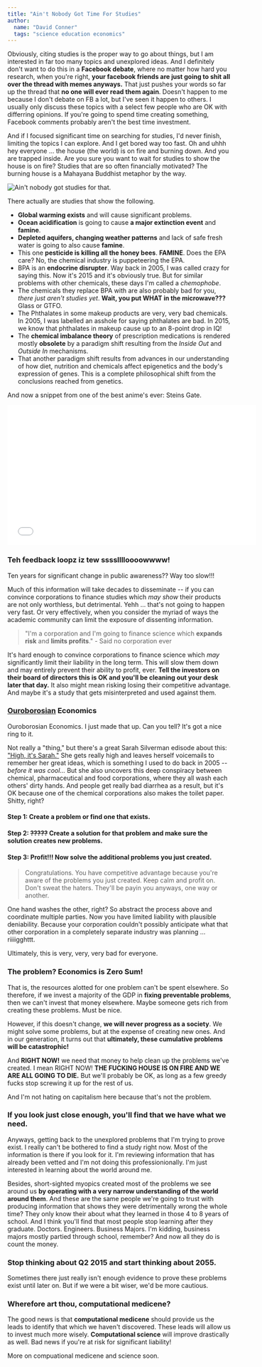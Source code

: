 ```yaml
---
title: "Ain't Nobody Got Time For Studies"
author:
  name: "David Conner"
  tags: "science education economics"
---
```


Obviously, citing studies is the proper way to go about things, but I am interested in far too many topics and unexplored ideas.  And I definitely don't want to do this in a **Facebook debate**, where no matter how hard you research, when you're right, **your facebook friends are just going to shit all over the thread with memes anyways.** That just pushes your words so far up the thread that **no one will ever read them again**.  Doesn't happen to me because I don't debate on FB a lot, but I've seen it happen to others. I usually only discuss these topics with a select few people who are OK with differring opinions.  If you're going to spend time creating something, Facebook comments probably aren't the best time investment.

And if I focused significant time on searching for studies, I'd never finish, limiting the topics I can explore.  And I get bored way too fast.  Oh and uhhh hey everyone ... the house (the world) is on fire and burning down.  And you are trapped inside.  Are you sure you want to wait for studies to show the house is on fire?  Studies that are so often financially motivated?  The burning house is a Mahayana Buddhist metaphor by the way. 

![Ain't nobody got studies for that.](/img/posts/2015-01-26-public-ize-all-the-things/aint-nobody-got-studies.jpg)

There actually are studies that show the following.

- **Global warming exists** and will cause significant problems.
- **Ocean acidification** is going to cause **a major extinction event** and **famine**.
- **Depleted aquifers, changing weather patterns** and lack of safe fresh water is going to also cause **famine**.
- This one **pesticide is killing all the honey bees**.  **FAMINE**.  Does the EPA care?  No, the chemical industry is puppeteering the EPA.
- BPA is an **endocrine disrupter**.  Way back in 2005, I was called crazy for saying this.  Now it's 2015 and it's obviously true.  But for similar problems with other chemicals, these days I'm called a *chemophobe*.
- The chemicals they replace BPA with are also probably bad for you, *there just aren't studies yet*. **Wait, you put WHAT in the microwave???**  Glass or GTFO.
- The Phthalates in some makeup products are very, very bad chemicals.  In 2005, I was labelled an asshole for saying phthalates are bad.  In 2015, we know that phthalates in makeup cause up to an 8-point drop in IQ!
- The **chemical imbalance theory** of prescription medications is rendered mostly **obsolete** by a paradigm shift resulting from the *Inside Out* and *Outside In* mechanisms.
- That another paradigm shift results from advances in our understanding of how diet, nutrition and chemicals affect epigenetics and the body's expression of genes.  This is a complete philosophical shift from the conclusions reached from genetics.

And now a snippet from one of the best anime's ever: Steins Gate.

<iframe width="560" height="315" src="//www.youtube.com/embed/l3kcHjQtOPg" frameborder="0" allowfullscreen></iframe>

### Teh feedback loopz iz tew sssslllloooowwww!

Ten years for significant change in public awareness?? Way too slow!!!

Much of this information will take decades to disseminate -- if you can convince corporations to finance studies which *may show* their products are not only worthless, but detrimental.  Yehh ... that's not going to happen very fast.  Or very effectively, when you consider the myriad of ways the academic community can limit the exposure of dissenting information.  

> "I'm a corporation and I'm going to finance science which **expands risk** and **limits profits**." - Said no corporation ever

It's hard enough to convince corporations to finance science which *may* significantly limit their liability in the long term.  This will slow them down and may entirely prevent their ability to profit, ever.  **Tell the investors on their board of directors this is OK and you'll be cleaning out your desk later that day.**  It also might mean risking losing their competitive advantage.  And maybe it's a study that gets misinterpreted and used against them.

### [Ouroborosian](http://en.wikipedia.org/wiki/Ouroboros) Economics

Ouroborosian Economics.  I just made that up.  Can you tell?  It's got a nice ring to it.  

Not really a "thing," but there's a great Sarah Silverman edisode about this: ["High, it's Sarah."](http://www.imdb.com/title/tt1252464/)  She gets really high and leaves herself voicemails to remember her great ideas, which is something I used to do back in 2005 -- *before it was cool...*  But she also uncovers this deep conspiracy between chemical, pharmaceutical and food corporations, where they all wash each others' dirty hands.  And people get really bad diarrhea as a result, but it's OK because one of the chemical corporations also makes the toilet paper.  Shitty, right?

#### Step 1: Create a problem or find one that exists. 
#### Step 2: **<s>?????</s>** Create a solution for that problem and **make sure the solution creates new problems.** 
#### Step 3: Profit!!! Now solve the additional problems you just created. 

> Congratulations.  You have competitive advantage because you're aware of the problems you just created.  Keep calm and profit on.  Don't sweat the haters.  They'll be payin you anyways, one way or another.

One hand washes the other, right? So abstract the process above and coordinate multiple parties.  Now you have limited liability with plausible deniability.  Because your corporation couldn't possibly anticipate what that other corporation in a completely separate industry was planning ... riiiigghttt.  

Ultimately, this is very, very, very bad for everyone.

### The problem?  Economics is Zero Sum!

That is, the resources alotted for one problem can't be spent elsewhere.  So therefore, if we invest a majority of the GDP in **fixing preventable problems**, then we can't invest that money elsewhere.  Maybe someone gets rich from creating these problems.  Must be nice.  

However, if this doesn't change, **we will never progress as a society**.  We might solve some problems, but at the expense of creating new ones.  And in our generation, it turns out that **ultimately, these cumulative problems will be catastrophic!**  

And **RIGHT NOW!** we need that money to help clean up the problems we've created.  I mean RIGHT NOW!  **THE FUCKING HOUSE IS ON FIRE AND WE ARE ALL GOING TO DIE.** But we'll probably be OK, as long as a few greedy fucks stop screwing it up for the rest of us. 

And I'm not hating on capitalism here because that's not the problem.  

### If you look just close enough, you'll find that we have what we need.

Anyways, getting back to the unexplored problems that I'm trying to prove exist.  I really can't be bothered to find a study right now.  Most of the information is there if you look for it.  I'm reviewing information that has already been vetted and I'm not doing this professionionally.  I'm just interested in learning about the world around me. 

Besides, short-sighted myopics created most of the problems we see around us **by operating with a very narrow understanding of the world around them**. And these are the same people we're going to trust with producing information that shows they were detrimentally wrong the whole time? They only know their about what they learned in those 4 to 8 years of school.  And I think you'll find that most people stop learning after they graduate.  Doctors.  Engineers.  Business Majors.  I'm kidding, business majors mostly partied through school, remember? And now all they do is count the money.  

### Stop thinking about Q2 2015 and start thinking about 2055.

Sometimes there just really isn't enough evidence to prove these problems exist until later on.  But if we were a bit wiser, we'd be more cautious.

### Wherefore art thou, computational medicene?

The good news is that **computational medicene** should provide us the leads to identify that which we haven't discovered.  These leads will allow us to invest much more wisely.  **Computational science** will improve drastically as well.  Bad news if you're at risk for significant liability!  

More on compuational medicene and science soon.

